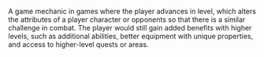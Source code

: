 A game mechanic in games where the player advances in level, which alters the attributes of a player character or opponents so that there is a similar challenge in combat. The player would still gain added benefits with higher levels, such as additional abilities, better equipment with unique properties, and access to higher-level quests or areas.